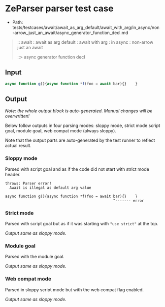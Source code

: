 # ZeParser parser test case

- Path: tests/testcases/await/await_as_arg_default/await_with_arg/in_async/non-arrow_just_an_await/async_generator_function_decl.md

> :: await : await as arg default : await with arg : in async : non-arrow just an await
>
> ::> async generator function decl

## Input

`````js
async function g(){async function *f(foo = await bar){}    }
`````

## Output

_Note: the whole output block is auto-generated. Manual changes will be overwritten!_

Below follow outputs in four parsing modes: sloppy mode, strict mode script goal, module goal, web compat mode (always sloppy).

Note that the output parts are auto-generated by the test runner to reflect actual result.

### Sloppy mode

Parsed with script goal and as if the code did not start with strict mode header.

`````
throws: Parser error!
  Await is illegal as default arg value

async function g(){async function *f(foo = await bar){}    }
                                                 ^------- error
`````

### Strict mode

Parsed with script goal but as if it was starting with `"use strict"` at the top.

_Output same as sloppy mode._

### Module goal

Parsed with the module goal.

_Output same as sloppy mode._

### Web compat mode

Parsed in sloppy script mode but with the web compat flag enabled.

_Output same as sloppy mode._
